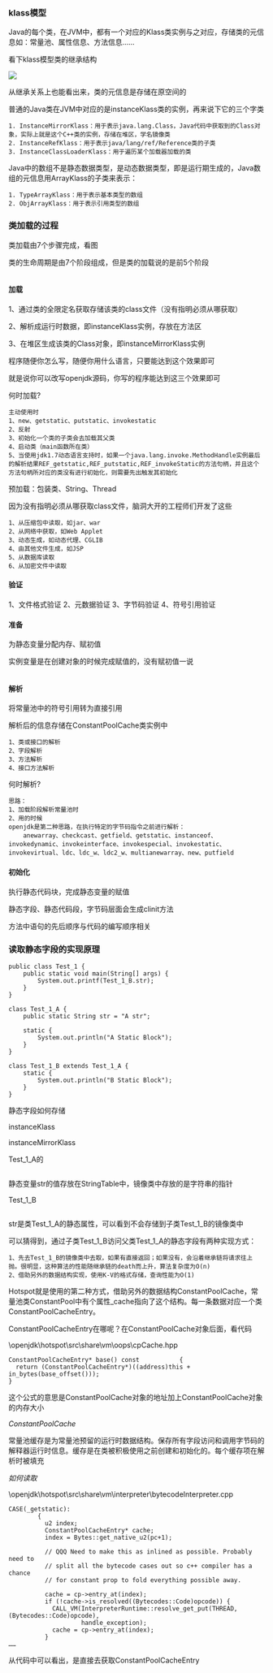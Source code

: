 ### klass模型
   
   Java的每个类，在JVM中，都有一个对应的Klass类实例与之对应，存储类的元信息如：常量池、属性信息、方法信息……
   
   看下klass模型类的继承结构
   
   ![](jvm.assets/Klass.png)
   
   从继承关系上也能看出来，类的元信息是存储在原空间的
   
   普通的Java类在JVM中对应的是instanceKlass类的实例，再来说下它的三个字类
    
    1. InstanceMirrorKlass：用于表示java.lang.Class，Java代码中获取到的Class对象，实际上就是这个C++类的实例，存储在堆区，学名镜像类
    2. InstanceRefKlass：用于表示java/lang/ref/Reference类的子类
    3. InstanceClassLoaderKlass：用于遍历某个加载器加载的类
   
   Java中的数组不是静态数据类型，是动态数据类型，即是运行期生成的，Java数组的元信息用ArrayKlass的子类来表示：
   
    1. TypeArrayKlass：用于表示基本类型的数组
    2. ObjArrayKlass：用于表示引用类型的数组
    
### 类加载的过程
   
   类加载由7个步骤完成，看图
   
   类的生命周期是由7个阶段组成，但是类的加载说的是前5个阶段
   
   ![]()
   
#### 加载
   
   1、通过类的全限定名获取存储该类的class文件（没有指明必须从哪获取）
   
   2、解析成运行时数据，即instanceKlass实例，存放在方法区
   
   3、在堆区生成该类的Class对象，即instanceMirrorKlass实例
   
   程序随便你怎么写，随便你用什么语言，只要能达到这个效果即可
   
   就是说你可以改写openjdk源码，你写的程序能达到这三个效果即可
   
   何时加载?
    
    主动使用时
    1、new、getstatic、putstatic、invokestatic
    2、反射
    3、初始化一个类的子类会去加载其父类
    4、启动类（main函数所在类）
    5、当使用jdk1.7动态语言支持时，如果一个java.lang.invoke.MethodHandle实例最后的解析结果REF_getstatic,REF_putstatic,REF_invokeStatic的方法句柄，并且这个方法句柄所对应的类没有进行初始化，则需要先出触发其初始化
   
   预加载：包装类、String、Thread
   
   因为没有指明必须从哪获取class文件，脑洞大开的工程师们开发了这些
   
    1、从压缩包中读取，如jar、war
    2、从网络中获取，如Web Applet
    3、动态生成，如动态代理、CGLIB
    4、由其他文件生成，如JSP
    5、从数据库读取
    6、从加密文件中读取
    
#### 验证
   
   1、文件格式验证
   2、元数据验证
   3、字节码验证
   4、符号引用验证
   
#### 准备
   
   为静态变量分配内存、赋初值
   
   实例变量是在创建对象的时候完成赋值的，没有赋初值一说
   
   ![]()
   
#### 解析
   
   将常量池中的符号引用转为直接引用
   
   解析后的信息存储在ConstantPoolCache类实例中
    
    1、类或接口的解析
    2、字段解析
    3、方法解析
    4、接口方法解析
    
   何时解析?
    
    思路：
    1、加载阶段解析常量池时
    2、用的时候
    openjdk是第二种思路，在执行特定的字节码指令之前进行解析：
        anewarray、checkcast、getfield、getstatic、instanceof、invokedynamic、invokeinterface、invokespecial、invokestatic、invokevirtual、ldc、ldc_w、ldc2_w、multianewarray、new、putfield
        
#### 初始化
   
   执行静态代码块，完成静态变量的赋值
   
   静态字段、静态代码段，字节码层面会生成clinit方法
   
   方法中语句的先后顺序与代码的编写顺序相关
   
### 读取静态字段的实现原理
   
```
public class Test_1 {
    public static void main(String[] args) {
        System.out.printf(Test_1_B.str);
    }
}

class Test_1_A {
    public static String str = "A str";

    static {
        System.out.println("A Static Block");
    }
}

class Test_1_B extends Test_1_A {
    static {
        System.out.println("B Static Block");
    }
}
```
   
   静态字段如何存储
   
   instanceKlass
   
   instanceMirrorKlass
   
   Test_1_A的
   
   ![]()
   
   静态变量str的值存放在StringTable中，镜像类中存放的是字符串的指针
   
   Test_1_B
   
   ![]()
   
   str是类Test_1_A的静态属性，可以看到不会存储到子类Test_1_B的镜像类中
   
   可以猜得到，通过子类Test_1_B访问父类Test_1_A的静态字段有两种实现方式：
   
    1、先去Test_1_B的镜像类中去取，如果有直接返回；如果没有，会沿着继承链将请求往上抛。很明显，这种算法的性能随继承链的death而上升，算法复杂度为O(n)
    2、借助另外的数据结构实现，使用K-V的格式存储，查询性能为O(1)
   
   Hotspot就是使用的第二种方式，借助另外的数据结构ConstantPoolCache，常量池类ConstantPool中有个属性_cache指向了这个结构。每一条数据对应一个类ConstantPoolCacheEntry。
   
   ConstantPoolCacheEntry在哪呢？在ConstantPoolCache对象后面，看代码
   
   \openjdk\hotspot\src\share\vm\oops\cpCache.hpp
   
```
ConstantPoolCacheEntry* base() const           { 
  return (ConstantPoolCacheEntry*)((address)this + in_bytes(base_offset()));
}
```
   
   这个公式的意思是ConstantPoolCache对象的地址加上ConstantPoolCache对象的内存大小
   
   *ConstantPoolCache*
   
   常量池缓存是为常量池预留的运行时数据结构。保存所有字段访问和调用字节码的解释器运行时信息。缓存是在类被积极使用之前创建和初始化的。每个缓存项在解析时被填充
   
   *如何读取*
   
   \openjdk\hotspot\src\share\vm\interpreter\bytecodeInterpreter.cpp
   
```
CASE(_getstatic):
        {
          u2 index;
          ConstantPoolCacheEntry* cache;
          index = Bytes::get_native_u2(pc+1);

          // QQQ Need to make this as inlined as possible. Probably need to
          // split all the bytecode cases out so c++ compiler has a chance
          // for constant prop to fold everything possible away.

          cache = cp->entry_at(index);
          if (!cache->is_resolved((Bytecodes::Code)opcode)) {
            CALL_VM(InterpreterRuntime::resolve_get_put(THREAD, (Bytecodes::Code)opcode),
                    handle_exception);
            cache = cp->entry_at(index);
          }
……
```
  
   从代码中可以看出，是直接去获取ConstantPoolCacheEntry
   
   
